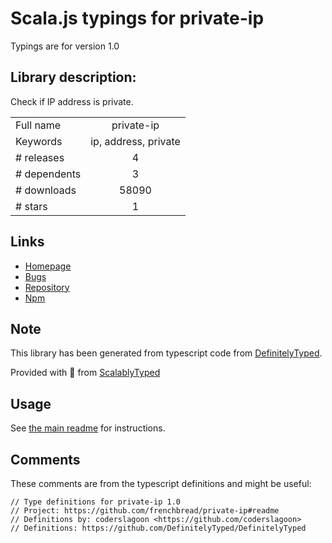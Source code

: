 
# Scala.js typings for private-ip

Typings are for version 1.0

## Library description:
Check if IP address is private.

|                    |                 |
| ------------------ | :-------------: |
| Full name          | private-ip |
| Keywords           | ip, address, private |
| # releases         | 4 |
| # dependents       | 3 |
| # downloads        | 58090 |
| # stars            | 1 |

## Links
- [Homepage](https://github.com/frenchbread/private-ip#readme)
- [Bugs](https://github.com/frenchbread/private-ip/issues)
- [Repository](https://github.com/frenchbread/private-ip)
- [Npm](https://www.npmjs.com/package/private-ip)
    


## Note
This library has been generated from typescript code from [DefinitelyTyped](https://definitelytyped.org).

Provided with :purple_heart: from [ScalablyTyped](https://github.com/oyvindberg/ScalablyTyped)

## Usage
See [the main readme](../../readme.md) for instructions.

## Comments

These comments are from the typescript definitions and might be useful:
```
// Type definitions for private-ip 1.0
// Project: https://github.com/frenchbread/private-ip#readme
// Definitions by: coderslagoon <https://github.com/coderslagoon>
// Definitions: https://github.com/DefinitelyTyped/DefinitelyTyped

```

